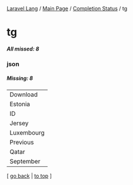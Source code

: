 [Laravel Lang](https://github.com/Laravel-Lang/lang) / [Main Page](../index.md) / [Completion Status](../status.md) / tg

# tg

##### All missed: 8


### json

##### Missing: 8

<table >
<tr><td align="left" >
Download
</td>
</tr>
<tr><td align="left" >
Estonia
</td>
</tr>
<tr><td align="left" >
ID
</td>
</tr>
<tr><td align="left" >
Jersey
</td>
</tr>
<tr><td align="left" >
Luxembourg
</td>
</tr>
<tr><td align="left" >
Previous
</td>
</tr>
<tr><td align="left" >
Qatar
</td>
</tr>
<tr><td align="left" >
September
</td>
</tr>

</table>


[ [go back](../status.md) | [to top](#) ]

